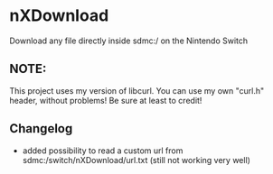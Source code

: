 # nXDownload
Download any file directly inside sdmc:/ on the Nintendo Switch
## NOTE:
This project uses my version of libcurl. You can use my own "curl.h" header, without problems! Be sure at least to credit!
## Changelog
- added possibility to read a custom url from sdmc:/switch/nXDownload/url.txt (still not working very well)
